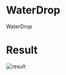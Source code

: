 # WaterDrop
WaterDrop

# Result
![result](https://user-images.githubusercontent.com/48571624/205446129-6f700639-5ee2-448f-9824-8abcadb7ac31.jpg)
